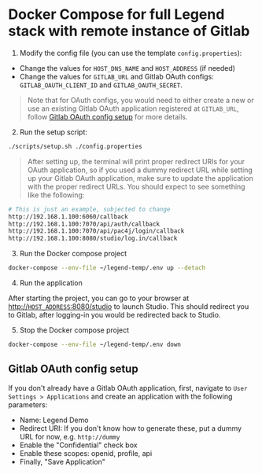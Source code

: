 # Docker Compose for full Legend stack with remote instance of Gitlab

1. Modify the config file (you can use the template `config.properties`):

- Change the values for `HOST_DNS_NAME` and `HOST_ADDRESS` (if needed)
- Change the values for `GITLAB_URL` and Gitlab OAuth configs: `GITLAB_OAUTH_CLIENT_ID` and `GITLAB_OAUTH_SECRET`.

> Note that for OAuth configs, you would need to either create a new or use an existing Gitlab OAuth application registered at `GITLAB_URL`, follow [Gitlab OAuth config setup](#gitlab-oauth-config-setup) for more details.

2. Run the setup script:

```sh
./scripts/setup.sh ./config.properties
```

> After setting up, the terminal will print proper redirect URIs for your OAuth application, so if you used a dummy redirect URL while setting up your Gitlab OAuth application, make sure to update the application with the proper redirect URLs. You should expect to see something like the following:

```sh
# This is just an example, subjected to change
http://192.168.1.100:6060/callback
http://192.168.1.100:7070/api/auth/callback
http://192.168.1.100:7070/api/pac4j/login/callback
http://192.168.1.100:8080/studio/log.in/callback
```

3. Run the Docker compose project

```sh
docker-compose --env-file ~/legend-temp/.env up --detach
```

4. Run the application

After starting the project, you can go to your browser at [http://`HOST_ADDRESS`:8080/studio]() to launch Studio. This should redirect you to Gitlab, after logging-in you would be redirected back to Studio.

5. Stop the Docker compose project

```sh
docker-compose --env-file ~/legend-temp/.env down
```

## Gitlab OAuth config setup

If you don't already have a Gitlab OAuth application, first, navigate to `User Settings > Applications` and create an application with the following parameters:

- Name: Legend Demo
- Redirect URI: If you don't know how to generate these, put a dummy URL for now, e.g. `http://dummy`
- Enable the "Confidential" check box
- Enable these scopes: openid, profile, api
- Finally, "Save Application"
